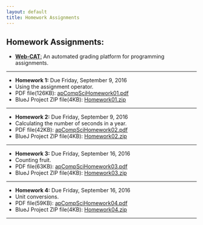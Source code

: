 ```yaml
---
layout: default
title: Homework Assignments
---
```

## Homework Assignments:

+ [**Web-CAT**:](http://ec2-54-65-207-33.ap-northeast-1.compute.amazonaws.com:8080/Web-CAT/WebObjects/Web-CAT.woa) An automated grading platform for programming assignments.

---

+ **Homework 1:** Due Friday, September 9, 2016
+ Using the assignment operator.
+ PDF file(126KB): [apCompSciHomework01.pdf](/apcompsci3/assets/apCompSciHomework01.pdf)
+ BlueJ Project ZIP file(4KB): [Homework01.zip](/apcompsci3/assets/Homework01.zip)

---

+ **Homework 2:** Due Friday, September 9, 2016
+ Calculating the number of seconds in a year.
+ PDF file(42KB): [apCompSciHomework02.pdf](/apcompsci3/assets/apCompSciHomework02.pdf)
+ BlueJ Project ZIP file(4KB): [Homework02.zip](/apcompsci3/assets/Homework02.zip)

---

+ **Homework 3:** Due Friday, September 16, 2016
+ Counting fruit.
+ PDF file(63KB): [apCompSciHomework03.pdf](/apcompsci3/assets/apCompSciHomework03.pdf)
+ BlueJ Project ZIP file(4KB): [Homework03.zip](/apcompsci3/assets/Homework03.zip)

---


+ **Homework 4:** Due Friday, September 16, 2016
+ Unit conversions.
+ PDF file(59KB): [apCompSciHomework04.pdf](/apcompsci3/assets/apCompSciHomework04.pdf)
+ BlueJ Project ZIP file(4KB): [Homework04.zip](/apcompsci3/assets/Homework04.zip)

---

